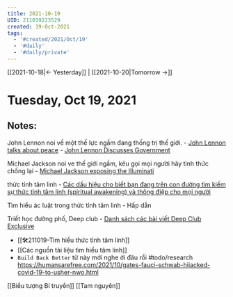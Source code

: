 ```yaml
---
title: 2021-10-19
UID: 211019223529
created: 19-Oct-2021
tags:
  - '#created/2021/Oct/19'
  - '#daily'
  - '#daily/private'
---
```

[[2021-10-18|<- Yesterday]] | [[2021-10-20|Tomorrow ->]]
# Tuesday, Oct 19, 2021

## Notes:
John Lennon noi về một thế lực ngầm đang thống trị thế giới.
	- [John Lennon talks about peace](https://www.youtube.com/watch?v=1Kw52mG1EzU)
	- [John Lennon Discusses Government](https://rumble.com/vivdwv-john-lennon-discusses-government.html)

Michael Jackson noi ve thế giới ngầm, kêu gọi mọi người hãy tỉnh thức chống lại
	- [Michael Jackson exposing the Illuminati](https://www.youtube.com/watch?v=ZqTWwZcMDo8)

thức tỉnh tâm linh
	- [Các dấu hiệu cho biết bạn đang trên con đường tìm kiếm sự thức tỉnh tâm linh (spiritual awakening) và thông điệp cho mọi người](https://triethocduongpho.net/2021/01/19/cac-dau-hieu-cho-biet-ban-dang-tren-con-duong-tim-kiem-su-thuc-tinh-tam-linh-spiritual-awakening-va-thong-diep-cho-moi-nguoi/)

Tìm hiểu ác luật trong thức tỉnh tâm linh
	-   Hấp dẫn

Triết học đường phố, Deep club
	- [Danh sách các bài viết Deep Club Exclusive](https://docs.google.com/spreadsheets/d/1MUDmMtBJd-rqRCWlK7d3PWW2hKuB_nVVgdWJMI9mKLA/edit#gid=0)

- [[🛠️211019-Tìm hiểu thức tỉnh tâm linh]]
- [[Các nguồn tài liệu tìm hiểu tâm linh]]
- `Build Back Better` từ này mới nghe ởi đâu rồi #todo/research https://humansarefree.com/2021/10/gates-fauci-schwab-hijacked-covid-19-to-usher-nwo.html

[[Biểu tượng Bí truyền]]
[[Tam nguyên]]